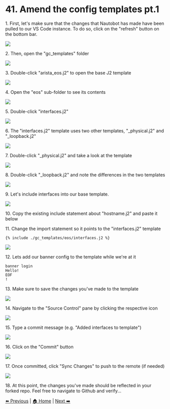 # 41. Amend the config templates pt.1


1\. First, let's make sure that the changes that Nautobot has made have been pulled to our VS Code instance. To do so, click on the "refresh" button on the bottom bar.

![](https://ajeuwbhvhr.cloudimg.io/https://colony-recorder.s3.amazonaws.com/files/2025-05-21/b7043f0d-9f2d-45a7-8658-725f28e08d24/ascreenshot.jpeg?tl_px=0,355&br_px=1376,1125&force_format=jpeg&q=100&width=1120.0&wat=1&wat_opacity=1&wat_gravity=northwest&wat_url=https://colony-recorder.s3.amazonaws.com/images/watermarks/FB923C_standard.png&wat_pad=65,584)


2\. Then, open the "gc_templates" folder

![](https://ajeuwbhvhr.cloudimg.io/https://colony-recorder.s3.amazonaws.com/files/2025-05-21/e0075cc9-d232-4510-8ff4-9d696ebdb8a2/ascreenshot.jpeg?tl_px=423,0&br_px=1800,769&force_format=jpeg&q=100&width=1120.0&wat=1&wat_opacity=1&wat_gravity=northwest&wat_url=https://colony-recorder.s3.amazonaws.com/images/watermarks/FB923C_standard.png&wat_pad=755,151)


3\. Double-click "arista_eos.j2" to open the base J2 template

![](https://ajeuwbhvhr.cloudimg.io/https://colony-recorder.s3.amazonaws.com/files/2025-05-21/d1756758-f426-4de6-991f-6255050212a8/ascreenshot.jpeg?tl_px=423,0&br_px=1800,769&force_format=jpeg&q=100&width=1120.0&wat=1&wat_opacity=1&wat_gravity=northwest&wat_url=https://colony-recorder.s3.amazonaws.com/images/watermarks/FB923C_standard.png&wat_pad=803,205)


4\. Open the "eos" sub-folder to see its contents

![](https://ajeuwbhvhr.cloudimg.io/https://colony-recorder.s3.amazonaws.com/files/2025-05-21/c853e5e2-3ce6-46f6-940d-daa7a2e3a350/ascreenshot.jpeg?tl_px=423,0&br_px=1800,769&force_format=jpeg&q=100&width=1120.0&wat=1&wat_opacity=1&wat_gravity=northwest&wat_url=https://colony-recorder.s3.amazonaws.com/images/watermarks/FB923C_standard.png&wat_pad=763,169)


5\. Double-click "interfaces.j2"

![](https://ajeuwbhvhr.cloudimg.io/https://colony-recorder.s3.amazonaws.com/files/2025-05-21/f52db263-5e56-4a02-90f8-cbe08b813141/ascreenshot.jpeg?tl_px=423,0&br_px=1800,769&force_format=jpeg&q=100&width=1120.0&wat=1&wat_opacity=1&wat_gravity=northwest&wat_url=https://colony-recorder.s3.amazonaws.com/images/watermarks/FB923C_standard.png&wat_pad=820,243)


6\. The "interfaces.j2" template uses two other templates, "_physical.j2" and "_loopback.j2"

![](https://ajeuwbhvhr.cloudimg.io/https://colony-recorder.s3.amazonaws.com/files/2025-05-21/5c7a01b5-ac7d-4940-91eb-50ece6e13318/ascreenshot.jpeg?tl_px=0,0&br_px=1800,1006&force_format=jpeg&q=100&width=1120.0)


7\. Double-click "_physical.j2" and take a look at the template

![](https://ajeuwbhvhr.cloudimg.io/https://colony-recorder.s3.amazonaws.com/files/2025-05-21/ae782967-829f-4546-828e-aa68add15d9d/ascreenshot.jpeg?tl_px=423,0&br_px=1800,769&force_format=jpeg&q=100&width=1120.0&wat=1&wat_opacity=1&wat_gravity=northwest&wat_url=https://colony-recorder.s3.amazonaws.com/images/watermarks/FB923C_standard.png&wat_pad=808,206)


8\. Double-click "_loopback.j2" and note the differences in the two templates

![](https://ajeuwbhvhr.cloudimg.io/https://colony-recorder.s3.amazonaws.com/files/2025-05-21/adbab699-190d-4be7-8b32-28fd13948d60/ascreenshot.jpeg?tl_px=423,0&br_px=1800,769&force_format=jpeg&q=100&width=1120.0&wat=1&wat_opacity=1&wat_gravity=northwest&wat_url=https://colony-recorder.s3.amazonaws.com/images/watermarks/FB923C_standard.png&wat_pad=820,185)


9\. Let's include interfaces into our base template.

![](https://ajeuwbhvhr.cloudimg.io/https://colony-recorder.s3.amazonaws.com/files/2025-05-21/be4ce2f4-bc04-4eb5-8cfa-f20d315d0139/ascreenshot.jpeg?tl_px=0,11&br_px=1376,780&force_format=jpeg&q=100&width=1120.0&wat=1&wat_opacity=1&wat_gravity=northwest&wat_url=https://colony-recorder.s3.amazonaws.com/images/watermarks/FB923C_standard.png&wat_pad=313,277)


10\. Copy the existing include statement about "hostname.j2" and paste it below


11\. Change the import statement so it points to the "interfaces.j2" template

```
{% include ./gc_templates/eos/interfaces.j2 %}
```

![](https://ajeuwbhvhr.cloudimg.io/https://colony-recorder.s3.amazonaws.com/files/2025-05-21/f26de3b0-9707-4136-abdf-adcc555bdb3f/ascreenshot.jpeg?tl_px=0,322&br_px=1376,1091&force_format=jpeg&q=100&width=1120.0&wat=1&wat_opacity=1&wat_gravity=northwest&wat_url=https://colony-recorder.s3.amazonaws.com/images/watermarks/FB923C_standard.png&wat_pad=225,277)


12\. Lets add our banner config to the template while we're at it

```
banner login
Hello!
EOF
!
```

13\. Make sure to save the changes you've made to the template

![](https://ajeuwbhvhr.cloudimg.io/https://colony-recorder.s3.amazonaws.com/files/2025-05-21/cc571e67-e028-4d42-bd00-a10a0a6fe08b/ascreenshot.jpeg?tl_px=0,118&br_px=1800,1125&force_format=jpeg&q=100&width=1120.0)


14\. Navigate to the "Source Control" pane by clicking the respective icon

![](https://ajeuwbhvhr.cloudimg.io/https://colony-recorder.s3.amazonaws.com/files/2025-05-21/523f8f47-b661-4ef2-9283-e7d475b5eb65/ascreenshot.jpeg?tl_px=423,0&br_px=1800,769&force_format=jpeg&q=100&width=1120.0&wat=1&wat_opacity=1&wat_gravity=northwest&wat_url=https://colony-recorder.s3.amazonaws.com/images/watermarks/FB923C_standard.png&wat_pad=795,19)


15\. Type a commit message (e.g. "Added interfaces to template")

![](https://ajeuwbhvhr.cloudimg.io/https://colony-recorder.s3.amazonaws.com/files/2025-05-21/ba3077f8-f918-4d10-8fd4-dfd0edcf8f1f/ascreenshot.jpeg?tl_px=423,0&br_px=1800,769&force_format=jpeg&q=100&width=1120.0&wat=1&wat_opacity=1&wat_gravity=northwest&wat_url=https://colony-recorder.s3.amazonaws.com/images/watermarks/FB923C_standard.png&wat_pad=843,80)


16\. Click on the "Commit" button

![](https://ajeuwbhvhr.cloudimg.io/https://colony-recorder.s3.amazonaws.com/files/2025-05-21/883ac026-344c-4615-92e8-73339e32daf3/ascreenshot.jpeg?tl_px=423,0&br_px=1800,769&force_format=jpeg&q=100&width=1120.0&wat=1&wat_opacity=1&wat_gravity=northwest&wat_url=https://colony-recorder.s3.amazonaws.com/images/watermarks/FB923C_standard.png&wat_pad=955,111)


17\. Once committed, click "Sync Changes" to push to the remote (if needed)

![](https://ajeuwbhvhr.cloudimg.io/https://colony-recorder.s3.amazonaws.com/files/2025-05-21/10724f09-d079-4ac5-8aed-f2fa219e3801/ascreenshot.jpeg?tl_px=423,0&br_px=1800,769&force_format=jpeg&q=100&width=1120.0&wat=1&wat_opacity=1&wat_gravity=northwest&wat_url=https://colony-recorder.s3.amazonaws.com/images/watermarks/FB923C_standard.png&wat_pad=914,111)


18\. At this point, the changes you've made should be reflected in your forked repo. Feel free to navigate to Github and verify...

[⬅️ Previous](./40.introduction_to_golden_config.md) | [🏠 Home](index.md) | [Next ➡️](./42.fun_with_config_compliance_and_remediation_pt.1.md)

